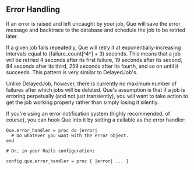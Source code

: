 ## Error Handling

If an error is raised and left uncaught by your job, Que will save the error message and backtrace to the database and schedule the job to be retried later.

If a given job fails repeatedly, Que will retry it at exponentially-increasing intervals equal to (failure_count[^4^] + 3) seconds. This means that a job will be retried 4 seconds after its first failure, 19 seconds after its second, 84 seconds after its third, 259 seconds after its fourth, and so on until it succeeds. This pattern is very similar to DelayedJob's.

Unlike DelayedJob, however, there is currently no maximum number of failures after which jobs will be deleted. Que's assumption is that if a job is erroring perpetually (and not just transiently), you will want to take action to get the job working properly rather than simply losing it silently.

If you're using an error notification system (highly recommended, of course), you can hook Que into it by setting a callable as the error handler:

    Que.error_handler = proc do |error|
      # Do whatever you want with the error object.
    end

    # Or, in your Rails configuration:

    config.que.error_handler = proc { |error| ... }
